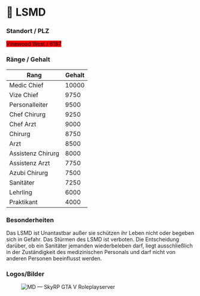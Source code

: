 # 🏥 LSMD

### Standort / PLZ <a href="#0-toc-title" id="0-toc-title"></a>

<mark style="background-color:red;">Vinewood West / 6187</mark>

### Ränge / Gehalt <a href="#0-toc-title" id="0-toc-title"></a>

<table><thead><tr><th>Rang</th><th data-type="number">Gehalt</th></tr></thead><tbody><tr><td>Medic Chief</td><td>10000</td></tr><tr><td>Vize Chief</td><td>9750</td></tr><tr><td>Personalleiter</td><td>9500</td></tr><tr><td>Chef Chirurg</td><td>9250</td></tr><tr><td>Chef Arzt</td><td>9000</td></tr><tr><td>Chirurg</td><td>8750</td></tr><tr><td>Arzt</td><td>8500</td></tr><tr><td>Assistenz Chirurg</td><td>8000</td></tr><tr><td>Assistenz Arzt</td><td>7750</td></tr><tr><td>Azubi Chirurg</td><td>7500</td></tr><tr><td>Sanitäter</td><td>7250</td></tr><tr><td>Lehrling</td><td>6000</td></tr><tr><td>Praktikant</td><td>4000</td></tr></tbody></table>

### Besonderheiten <a href="#4-toc-title" id="4-toc-title"></a>

Das LSMD ist Unantastbar außer sie schützen ihr Leben nicht oder begeben sich in Gefahr. Das Stürmen des LSMD ist verboten.
Die Entscheidung darüber, ob ein Sanitäter jemanden wiederbeleben darf, liegt ausschließlich in der Zuständigkeit des medizinischen Personals und darf nicht von anderen Personen beeinflusst werden.


### Logos/Bilder <a href="#5-toc-title" id="5-toc-title"></a>

<figure><img src="https://images.squarespace-cdn.com/content/v1/5fbd64423114f732fde8591a/1620823016044-A0VOWWKGE2M824P0S6KG/lsmd.png" alt="MD — SkyRP GTA V Roleplayserver"><figcaption></figcaption></figure>
